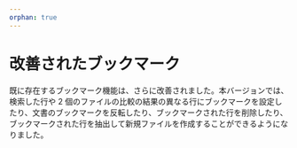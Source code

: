 ```yaml
---
orphan: true
---
```

# 改善されたブックマーク

既に存在するブックマーク機能は、さらに改善されました。本バージョンでは、検索した行や 2
個のファイルの比較の結果の異なる行にブックマークを設定したり、文書のブックマークを反転したり、ブックマークされた行を削除したり、ブックマークされた行を抽出して新規ファイルを作成することができるようになりました。
